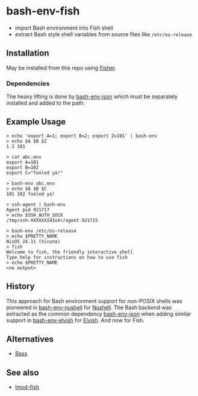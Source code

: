 # bash-env-fish

- import Bash environment into Fish shell
- extract Bash style shell variables from source files like `/etc/os-release`

## Installation

May be installed from this repo using [Fisher](https://github.com/jorgebucaran/fisher).

### Dependencies

The heavy lifting is done by [bash-env-json](https://github.com/tesujimath/bash-env-json) which must be separately installed and added to the path.

## Example Usage

```
> echo 'export A=1; export B=2; export Z=101' | bash-env
> echo $A $B $Z
1 2 101

> cat abc.env
export A=101
export B=102
export C="fooled ya!"

> bash-env abc.env
> echo $A $B $C
101 102 fooled ya!

> ssh-agent | bash-env
Agent pid 921717
> echo $SSH_AUTH_SOCK
/tmp/ssh-XXXXXXI4IoXr/agent.921715

> bash-env /etc/os-release
> echo $PRETTY_NAME
NixOS 24.11 (Vicuna)
> fish
Welcome to fish, the friendly interactive shell
Type help for instructions on how to use fish
> echo $PRETTY_NAME
<no output>
```

## History

This approach for Bash environment support for non-POSIX shells was pioneered in [bash-env-nushell](https://github.com/tesujimath/bash-env-nushell) for [Nushell](https://www.nushell.sh/).  The Bash backend was extracted as the common dependency [bash-env-json](https://github.com/tesujimath/bash-env-json) when adding similar support in [bash-env-elvish](https://github.com/tesujimath/bash-env-elvish) for [Elvish](https://elv.sh/).  And now for Fish.

## Alternatives

- [Bass](https://github.com/edc/bass)

## See also

- [lmod-fish](https://github.com/tesujimath/lmod-fish)
